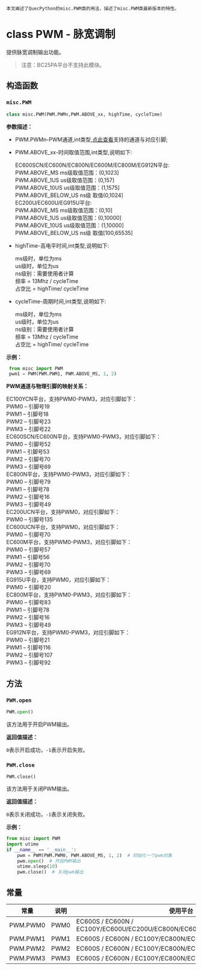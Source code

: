     本文阐述了QuecPython的misc.PWM类的用法，描述了misc.PWM类最新版本的特性。

# class PWM - 脉宽调制

提供脉宽调制输出功能。

> 注意：BC25PA平台不支持此模块。

## 构造函数

### `misc.PWM`

```python
class misc.PWM(PWM.PWMn,PWM.ABOVE_xx, highTime, cycleTime)
```

**参数描述：**

- PWM.PWMn-PWM通道,int类型,<a href="#label_pwmmap">点此查看</a>支持的通道与对应引脚;

- PWM.ABOVE_xx-时间取值范围,int类型,说明如下:

  EC600SCN/EC600N/EC800N/EC600M/EC800M/EG912N平台:<br />PWM.ABOVE_MS				          ms级取值范围：(0,1023]<br/>PWM.ABOVE_1US				        us级取值范围：(0,157]<br/>PWM.ABOVE_10US				      us级取值范围：(1,1575]<br/>PWM.ABOVE_BELOW_US			ns级 取值(0,1024]<br />EC200U/EC600U/EG915U平台:<br />PWM.ABOVE_MS				          ms级取值范围：(0,10]<br/>PWM.ABOVE_1US				        us级取值范围：(0,10000]<br/>PWM.ABOVE_10US				      us级取值范围：(1,10000]<br/>PWM.ABOVE_BELOW_US			ns级 取值[100,65535]

- highTime-高电平时间,int类型,说明如下:

  ms级时，单位为ms<br/>us级时，单位为us<br/>ns级别：需要使用者计算<br/>               频率 = 13Mhz / cycleTime<br/>               占空比 = highTime/ cycleTime

- cycleTime-周期时间,int类型,说明如下:

  ms级时，单位为ms<br/>us级时，单位为us<br/>ns级别：需要使用者计算<br/>             频率 = 13Mhz / cycleTime<br/>             占空比 = highTime/ cycleTime

**示例：**

```python
 from misc import PWM
 pwm1 = PWM(PWM.PWM1, PWM.ABOVE_MS, 1, 2)
```

<span id="label_pwmmap">**PWM通道与物理引脚的映射关系：**</span>

EC100YCN平台，支持PWM0-PWM3，对应引脚如下：<br/>PWM0 – 引脚号19<br/>PWM1 – 引脚号18<br/>PWM2 – 引脚号23<br/>PWM3 – 引脚号22<br/>EC600SCN/EC600N平台，支持PWM0-PWM3，对应引脚如下：<br/>PWM0 – 引脚号52<br/>PWM1 – 引脚号53<br/>PWM2 – 引脚号70<br/>PWM3 – 引脚号69<br />EC800N平台，支持PWM0-PWM3，对应引脚如下：<br/>PWM0 – 引脚号79<br/>PWM1 – 引脚号78<br/>PWM2 – 引脚号16<br/>PWM3 – 引脚号49<br />EC200UCN平台，支持PWM0，对应引脚如下：<br />PWM0 – 引脚号135<br />EC600UCN平台，支持PWM0，对应引脚如下：<br />PWM0 – 引脚号70<br />EC600M平台，支持PWM0-PWM3，对应引脚如下：<br/>PWM0 – 引脚号57<br/>PWM1 – 引脚号56<br/>PWM2 – 引脚号70<br/>PWM3 – 引脚号69<br/>EG915U平台，支持PWM0，对应引脚如下：<br/>PWM0 – 引脚号20<br/>EC800M平台，支持PWM0-PWM3，对应引脚如下：<br/>PWM0 – 引脚号83<br/>PWM1 – 引脚号78<br/>PWM2 – 引脚号16<br/>PWM3 – 引脚号49<br/>EG912N平台，支持PWM0-PWM3，对应引脚如下：<br/>PWM0 – 引脚号21<br/>PWM1 – 引脚号116<br/>PWM2 – 引脚号107<br/>PWM3 – 引脚号92

## 方法

### `PWM.open`

```python
PWM.open()
```

该方法用于开启PWM输出。

**返回值描述：**

`0`表示开启成功，`-1`表示开启失败。

### `PWM.close`

```
PWM.close()
```

该方法用于关闭PWM输出。

**返回值描述：**

`0`表示关闭成功，`-1`表示关闭失败。

**示例：**

```python
from misc import PWM
import utime
if __name__ == '__main__':
    pwm = PWM(PWM.PWM0, PWM.ABOVE_MS, 1, 2)  # 初始化一个pwm对象
    pwm.open()  # 开启PWM输出
    utime.sleep(10)
    pwm.close()  # 关闭pwm输出
```

## 常量

| 常量     | 说明 | 使用平台                                                     |
| -------- | ---- | ------------------------------------------------------------ |
| PWM.PWM0 | PWM0 | EC600S / EC600N / EC100Y/EC600U/EC200U/EC800N/EC600M/EG915U/EC800M/EG912N |
| PWM.PWM1 | PWM1 | EC600S / EC600N / EC100Y/EC800N/EC600M/EC800M/EG912N         |
| PWM.PWM2 | PWM2 | EC600S / EC600N / EC100Y/EC800N/EC600M/EC800M/EG912N         |
| PWM.PWM3 | PWM3 | EC600S / EC600N / EC100Y/EC800N/EC600M/EC800M/EG912N         |